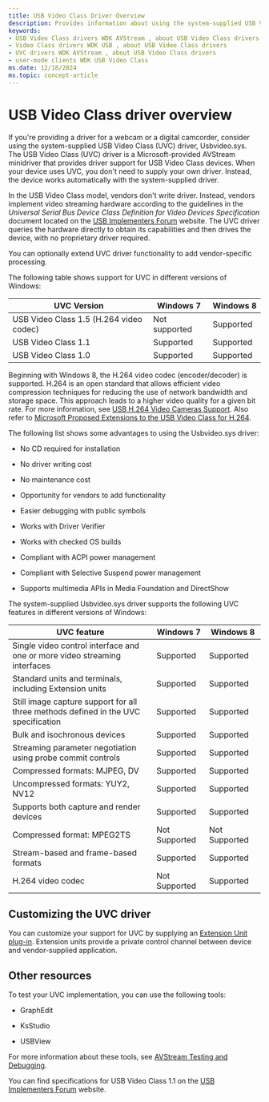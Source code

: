 ```yaml
---
title: USB Video Class Driver Overview
description: Provides information about using the system-supplied USB Video Class (UVC) driver, Usbvideo.sys. 
keywords:
- USB Video Class drivers WDK AVStream , about USB Video Class drivers
- Video Class drivers WDK USB , about USB Video Class drivers
- UVC drivers WDK AVStream , about USB Video Class drivers
- user-mode clients WDK USB Video Class
ms.date: 12/18/2024
ms.topic: concept-article
---
```


# USB Video Class driver overview

If you're providing a driver for a webcam or a digital camcorder, consider using the system-supplied USB Video Class (UVC) driver, Usbvideo.sys. The USB Video Class (UVC) driver is a Microsoft-provided AVStream minidriver that provides driver support for USB Video Class devices. When your device uses UVC, you don't need to supply your own driver. Instead, the device works automatically with the system-supplied driver.

In the USB Video Class model, vendors don't write driver. Instead, vendors implement video streaming hardware according to the guidelines in the *Universal Serial Bus Device Class Definition for Video Devices Specification* document located on the [USB Implementers Forum](https://www.usb.org/documents) website. The UVC driver queries the hardware directly to obtain its capabilities and then drives the device, with no proprietary driver required.

You can optionally extend UVC driver functionality to add vendor-specific processing.

The following table shows support for UVC in different versions of Windows:

| UVC Version | Windows 7 | Windows 8 |
|--|--|--|
| USB Video Class 1.5 (H.264 video codec) | Not supported | Supported |
| USB Video Class 1.1 | Supported | Supported |
| USB Video Class 1.0 | Supported | Supported |

Beginning with Windows 8, the H.264 video codec (encoder/decoder) is supported. H.264 is an open standard that allows efficient video compression techniques for reducing the use of network bandwidth and storage space. This approach leads to a higher video quality for a given bit rate. For more information, see [USB H.264 Video Cameras Support](usb-h-264-video-cameras-support.md). Also refer to [Microsoft Proposed Extensions to the USB Video Class for H.264](/previous-versions/windows/hardware/download/dn550976(v=vs.85)).

The following list shows some advantages to using the Usbvideo.sys driver:

- No CD required for installation

- No driver writing cost

- No maintenance cost

- Opportunity for vendors to add functionality

- Easier debugging with public symbols

- Works with Driver Verifier

- Works with checked OS builds

- Compliant with ACPI power management

- Compliant with Selective Suspend power management

- Supports multimedia APIs in Media Foundation and DirectShow

The system-supplied Usbvideo.sys driver supports the following UVC features in different versions of Windows:

| UVC feature | Windows 7 | Windows 8 |
|--|--|--|
| Single video control interface and one or more video streaming interfaces | Supported | Supported |
| Standard units and terminals, including Extension units | Supported | Supported |
| Still image capture support for all three methods defined in the UVC specification | Supported | Supported |
| Bulk and isochronous devices | Supported | Supported |
| Streaming parameter negotiation using probe commit controls | Supported | Supported |
| Compressed formats: MJPEG, DV | Supported | Supported |
| Uncompressed formats: YUY2, NV12 | Supported | Supported |
| Supports both capture and render devices | Supported | Supported |
| Compressed format: MPEG2TS | Not Supported | Not Supported |
| Stream-based and frame-based formats | Supported | Supported |
| H.264 video codec | Not Supported | Supported |

## Customizing the UVC driver

You can customize your support for UVC by supplying an [Extension Unit plug-in](introduction-to-usb-video-class-extension-units.md). Extension units provide a private control channel between device and vendor-supplied application.

## Other resources

To test your UVC implementation, you can use the following tools:

- GraphEdit

- KsStudio

- USBView

For more information about these tools, see [AVStream Testing and Debugging](avstream-testing-and-debugging.md).

You can find specifications for USB Video Class 1.1 on the [USB Implementers Forum](https://www.usb.org/documents) website.
